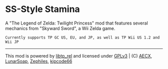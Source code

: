 

# SS-Style Stamina
A "The Legend of Zelda: Twilight Princess" mod that features several mechanics from "Skyward Sword", a Wii Zelda game.

`Currently supports TP GC US, EU, and JP, as well as TP Wii US 1.2 and Wii JP`

---
This mod is powered by [libtp_rel](//github.com/zsrtp/libtp_rel) and licensed under [GPLv3](/LICENSE) | (C) [AECX](//github.com/AECX), [LunarSoap](//github.com/lunarsoap5), [Zephiles](//github.com/Zephiles), [kipcode66](//github.com/kipcode66)
